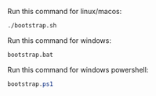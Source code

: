 Run this command for linux/macos:
```bash
./bootstrap.sh
```

Run this command for windows:
```bash
bootstrap.bat
```

Run this command for windows powershell:
```powershell
bootstrap.ps1
```
